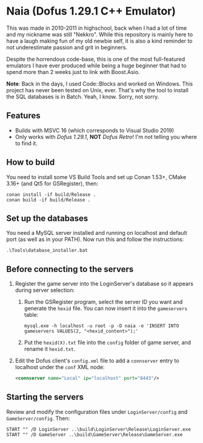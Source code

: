 Naia (Dofus 1.29.1 C++ Emulator)
================================

This was made in 2010-2011 in highschool, back when I had a lot of time and my nickname was still "Nekkro". While this repository is mainly here to have a laugh making fun of my old newbie self, it is also a kind reminder to not underestimate passion and grit in beginners.

Despite the horrendous code-base, this is one of the most full-featured emulators I have ever produced while being a huge beginner that had to spend more than 2 weeks just to link with Boost.Asio.

**Note**: Back in the days, I used Code::Blocks and worked on Windows. This project has never been tested on Unix, ever. That's why the tool to install the SQL databases is in Batch. Yeah, I know. Sorry, not sorry.

## Features

* Builds with MSVC 16 (which corresponds to Visual Studio 2019)
* Only works with *Dofus 1.29.1*, **NOT** *Dofus Retro*! I'm not telling you where to find it.

## How to build

You need to install some VS Build Tools and set up Conan 1.53+, CMake 3.16+ (and Qt5 for GSRegister), then:

```shell
conan install -if build/Release .
conan build -if build/Release .
```

## Set up the databases

You need a MySQL server installed and running on localhost and default port (as well as in your PATH). Now run this and follow the instructions:

```shell
.\Tools\database_installer.bat
```

## Before connecting to the servers

1. Register the game server into the LoginServer's database so it appears during server selection:
   1. Run the GSRegister program, select the server ID you want and generate the `hexid` file. You can now insert it into the `gameservers` table:

      ```shell
      mysql.exe -h localhost -u root -p -D naia -e 'INSERT INTO gameservers VALUES(2, "<hexid_content>");' 
      ```

   2. Put the `hexid(X).txt` file into the `config` folder of game server, and rename it `hexid.txt`.

2. Edit the Dofus client's `config.xml` file to add a `connserver` entry to localhost under the `conf` XML node:

   ```xml
   <connserver name="Local" ip="localhost" port="8443"/>
   ```

## Starting the servers

Review and modify the configuration files under `LoginServer/config` and `GameServer/config`. Then:

```shell
START "" /D LoginServer ..\build\LoginServer\Release\LoginServer.exe
START "" /D GameServer ..\build\GameServer\Release\GameServer.exe
```
